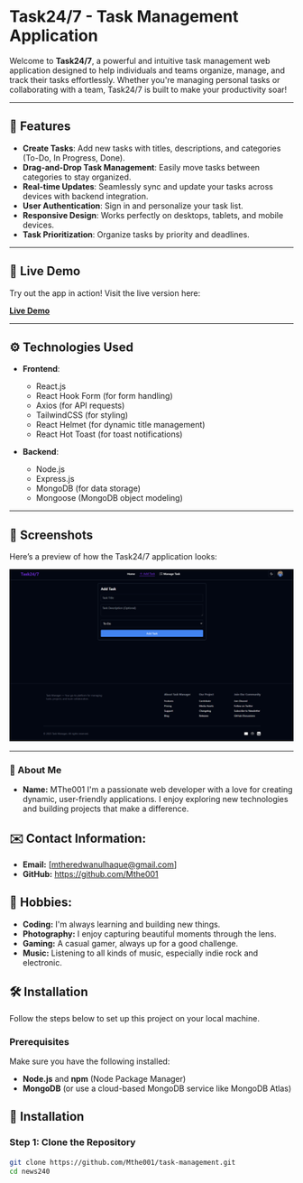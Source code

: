 # Task24/7 - Task Management Application

Welcome to **Task24/7**, a powerful and intuitive task management web application designed to help individuals and teams organize, manage, and track their tasks effortlessly. Whether you're managing personal tasks or collaborating with a team, Task24/7 is built to make your productivity soar!

---

## 🌟 Features

- **Create Tasks**: Add new tasks with titles, descriptions, and categories (To-Do, In Progress, Done).
- **Drag-and-Drop Task Management**: Easily move tasks between categories to stay organized.
- **Real-time Updates**: Seamlessly sync and update your tasks across devices with backend integration.
- **User Authentication**: Sign in and personalize your task list.
- **Responsive Design**: Works perfectly on desktops, tablets, and mobile devices.
- **Task Prioritization**: Organize tasks by priority and deadlines.

---

## 🚀 Live Demo

Try out the app in action! Visit the live version here:

**[Live Demo](https://task-management-server-ky30xs329-md-redwanul-haques-projects.vercel.app)**

---

## ⚙️ Technologies Used

- **Frontend**:
  - React.js
  - React Hook Form (for form handling)
  - Axios (for API requests)
  - TailwindCSS (for styling)
  - React Helmet (for dynamic title management)
  - React Hot Toast (for toast notifications)

- **Backend**:
  - Node.js
  - Express.js
  - MongoDB (for data storage)
  - Mongoose (MongoDB object modeling)

---

## 🎨 Screenshots

Here’s a preview of how the Task24/7 application looks:

![Add Task Page](./public/images/image.png)

---

### 👤 About Me
- **Name:** MThe001
I'm a passionate web developer with a love for creating dynamic, user-friendly applications. I enjoy exploring new technologies and building projects that make a difference.

## ✉️ Contact Information:
- **Email:** [mtheredwanulhaque@gmail.com]
- **GitHub:** https://github.com/Mthe001

## 🧩 Hobbies:
- **Coding:** I'm always learning and building new things.
- **Photography:** I enjoy capturing beautiful moments through the lens.
- **Gaming:** A casual gamer, always up for a good challenge.
- **Music:** Listening to all kinds of music, especially indie rock and electronic.


## 🛠 Installation

Follow the steps below to set up this project on your local machine.

### Prerequisites

Make sure you have the following installed:
- **Node.js** and **npm** (Node Package Manager)
- **MongoDB** (or use a cloud-based MongoDB service like MongoDB Atlas)



## 🚧 Installation

### Step 1: Clone the Repository
```bash
git clone https://github.com/Mthe001/task-management.git
cd news240


